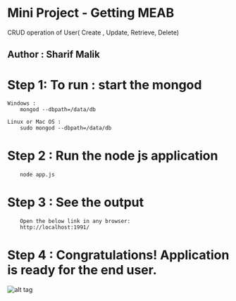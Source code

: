 # Mini Project - Getting MEAB
CRUD operation of User( Create , Update, Retrieve, Delete)

## Author : Sharif Malik

# Step 1: To run : start the mongod  

	Windows : 
        mongod --dbpath=/data/db
	        
	Linux or Mac OS : 
        sudo mongod --dbpath=/data/db
        
# Step 2 : Run the node js application 
        node app.js
        
        
# Step 3 : See the output
        Open the below link in any browser:
        http://localhost:1991/

# Step 4 : Congratulations! Application is ready for the end user.

![alt tag](https://github.com/virtualSharif/gettingMEAN/blob/master/project/ouput_img/output_landing_page.png)
